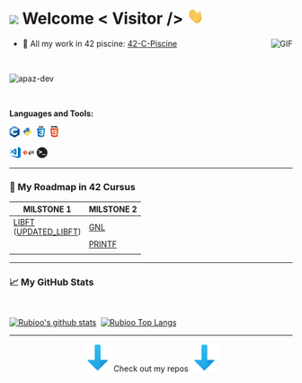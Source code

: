 <h1><img src="https://emojis.slackmojis.com/emojis/images/1531849430/4246/blob-sunglasses.gif?1531849430" width="30"/> Welcome < Visitor /> <img src="https://raw.githubusercontent.com/apaz-dev/apaz-dev/main/assets/Hi.gif" width="30"/></h1>

<p align="left">
<!--<a href="https://twitter.com/" target="_blank"><img height="30" src="https://raw.githubusercontent.com/AbhishekMaira10/AbhishekMaira10/master/Resources/png/twitter.png?raw=true"></a>&nbsp;&nbsp;&nbsp;&nbsp;&nbsp;
<a href="https://www.linkedin.com/" target="_blank"><img height="30" src="https://raw.githubusercontent.com/AbhishekMaira10/AbhishekMaira10/master/linkedin.png?raw=true"></a>&nbsp;&nbsp;&nbsp;&nbsp;&nbsp;-->
<!--<a href="https://open.spotify.com/user/MY_SPOITIFYYY" target="_blank"><img height="30" src="https://raw.githubusercontent.com/apaz-dev/apaz-dev/main/assets/spotify.png?raw=true"></a>&nbsp;&nbsp;&nbsp;&nbsp;&nbsp;--

</p>

Hi, I'm [apaz-dev](https://github.com/apaz-dev), Student of 42 Fundacion Telefonica in Madrid 👨🏻‍💻. I love programming since I was a child and especially cybersecurity. Besides programming, I usually do CTF or play VALORANT 🔫.

If you want to make me happy just put me "Antes de Ameri" 🎶🎶.

<br>


<!-- https://media.giphy.com/media/SWoSkN6DxTszqIKEqv/giphy.gif -->
<!-- <img align="right" height="250" width="400" alt="GIF" src="https://miro.medium.com/max/1360/1*IRGHmiGsa16stedQvIaZfw.gif" /> -->

<img align="right" alt="GIF" src="https://media.giphy.com/media/3ohzdKvLT1DxFxhZAI/giphy.gif" />

 - 🤿 All my work in 42 piscine: [42-C-Piscine](https://github.com/apaz-dev/42-C-Piscine)

<br>
 <p align="left"> <img src="https://komarev.com/ghpvc/?username=apaz-dev" alt="apaz-dev" /> </p>
 
 </br>

**Languages and Tools:**
<br>

<code><img height="20" src="https://raw.githubusercontent.com/apaz-dev/apaz-dev/main/assets/c.png"></code>
<code><img height="20" src="https://raw.githubusercontent.com/apaz-dev/apaz-dev/main/assets/python.png"></code>
<code><img height = "20" src = "https://raw.githubusercontent.com/apaz-dev/apaz-dev/main/assets/css.png"></code>
<code><img height = "20" src = "https://raw.githubusercontent.com/apaz-dev/apaz-dev/main/assets/html.png"></code>

<code><img height="20" src="https://raw.githubusercontent.com/apaz-dev/apaz-dev/main/assets/visual-studio-code.png"></code>
<code><img height="20" src="https://raw.githubusercontent.com/apaz-dev/apaz-dev/main/assets/git.png"></code>
<code><img height="20" src="https://raw.githubusercontent.com/apaz-dev/apaz-dev/main/assets/terminal.png"></code>




---
### 🚗 My Roadmap in 42 Cursus

| MILSTONE 1                                                                                           | MILSTONE 2                                       |
|------------------------------------------------------------------------------------------------------|--------------------------------------------------|
| [LIBFT](https://github.com/apaz-dev/libft)<br>([UPDATED_LIBFT](https://github.com/apaz-dev/libft_c)) | [GNL](https://github.com/apaz-dev/get_next_line) |
|                                                                                                      | [PRINTF](https://github.com/apaz-dev/printf)     |
|                                                                                                      |                                                  |

<!--
### 📢 Find me elsewhere

<img height="140" src="https://leetcard.jacoblin.cool/apaz-dev?theme=unicorn&font=Cabin">

<div style="width: 200px; height:50px; background-color: #343c41; border-radius:4px; text-align: left; background-image: url(https://www.hackthebox.com/images/icon20.png); background-position: right 5px bottom 5px; background-repeat: no-repeat;"><style scoped>@font-face {font-family: "Roboto";font-style: normal;font-weight: 400;src: url(https://fonts.gstatic.com/s/ubuntumono/v6/ViZhet7Ak-LRXZMXzuAfkY4P5ICox8Kq3LLUNMylGO4.woff2) format("woff2");}.htb_font {font-family: "Roboto", monospace;}.htb_nickname {color: #ffffff;font-size: 12px;font-weight: bold;}.htb_points {color: #56C0E0;font-size: 10px;}.htb_respect {color: #f7af3e;font-size: 10px;}.htb_ranking {color: #ffffff;font-size: 10px;}.htb_line {line-height: 12px;margin: 0px;padding: 0px;}.htb_link {color: #9acc14;font-size:0.6em;text-decoration: none;}.htb_link:hover {color: #9acc14;font-size:0.6em;text-decoration: underline;}.htb_link:visited {color: #9acc14;}.htb_rank{color: #ffffff;font-size: 11px;}.htb_row1{height:13px;}.htb_row2{height:17px;}.htb_row3{height:5px;}</style><div style="width: 40px; height: 40px; border-radius:4px; float:left; margin-top:5px; margin-left:5px;"><img style="width:40px; height: 40px; border-radius:4px;" src="https://www.hackthebox.com/storage/avatars/27f2c9fe3f6e3300a8cc488509352381.png"></div><div class="htb_font" style="float:left; height:40px; padding-left: 5px; margin-top:5px;"><p class="htb_line"><span class="htb_nickname">Rubioo02</span> <span class="htb_rank">Pro Hacker</span><br></p><p class="htb_line"><span class="htb_ranking">Rank: 828</span> <img src="https://www.hackthebox.com/images/screenshot.png" style="width:10px;height:10px;"> <span class="htb_points">49</span> <img src="https://www.hackthebox.com/images/star.png" style="width:10px;height:10px;"> <span class="htb_respect">0</span><br></p><p class="htb_line"><a href="https://www.hackthebox.com" class="htb_link">hackthebox.com</a></p></div></div>-->

---


### 📈 My GitHub Stats
<br>

[![Rubioo's github stats](https://github-readme-stats.vercel.app/api?username=apaz-dev&show_icons=true&theme=synthwave)](https://github.com/apaz-dev?tab=repositories)&nbsp;&nbsp;[![Rubioo Top Langs](https://github-readme-stats.vercel.app/api/top-langs/?username=apaz-dev&layout=compact&theme=synthwave)](https://github.com/apaz-dev)

</details>
</p>

<!---->


---
<p align="center">
<img src="https://raw.githubusercontent.com/apaz-dev/apaz-dev/main/assets//flecha_abajo.gif" width="50" alt="FLECHA_ABAJO"> Check out my repos <img src="https://raw.githubusercontent.com/apaz-dev/apaz-dev/main/assets/flecha_abajo.gif" width="50" alt="FLECHA_ABAJO">
